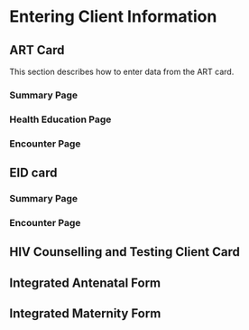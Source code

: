 # Entering Client Information
## ART Card 

This section describes how to enter data from the ART card.
### Summary Page
### Health Education Page
### Encounter Page 
## EID card
### Summary Page
### Encounter Page
## HIV Counselling and Testing Client Card
## Integrated Antenatal Form
## Integrated Maternity Form 
